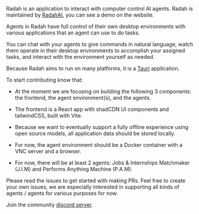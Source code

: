 Radah is an application to interact with computer control AI agents. Radah is maintained by [RadahAI](https://radah.ai), you can see a demo on the website.

Agents in Radah have full control of their own desktop environments with various applications that an agent can use to do tasks.

You can chat with your agents to give commands in natural language, watch them operate in their desktop environments to accomplish your assigned tasks, and interact with the environment yourself as needed.

Because Radah aims to run on many platforms, it is a [Tauri](https://tauri.app/) application.

To start contributing know that:

* At the moment we are focusing on building the following 3 components: the frontend, the agent environment(s), and the agents.

* The frontend is a React app with shadCDN UI components and tailwindCSS, built with Vite.

* Because we want to eventually support a fully offline experience using open source models, all application data should be stored locally.

* For now, the agent environment should be a Docker container with a VNC server and a browser.

* For now, there will be at least 2 agents: Jobs & Internships Matchmaker (J.I.M) and Performs Anything Machine (P.A.M).

Please read the issues to get started with making PRs. Feel free to create your own issues, we are especially interested in supporting all kinds of agents / agents for various purposes for now.

Join the community [discord server](https://discord.gg/JyhGGfsqHj).
